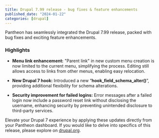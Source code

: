 ```yaml
---
title: Drupal 7.99 release - bug fixes & feature enhancements 
published_date: "2024-01-22"
categories: [drupal]
---
```


Pantheon has seamlessly integrated the Drupal 7.99 release, packed with bug fixes and exciting feature enhancements. 

 <h3>Highlights</h3>

* **Menu link enhancement:** "Parent link" in new custom menu creation is now limited to the current menu, simplifying the process. Editing still allows access to links from other menus, enabling easy relocation.

* **New Drupal 7 hook:** Introduced a new “**hook_field_schema_alter()**”, providing additional flexibility for schema alterations.

* **Security improvement for failed logins:** Error messages after a failed login now include a password reset link without disclosing the username, enhancing security by preventing unintended disclosure to third-party services.

Elevate your Drupal 7 experience by applying these updates directly from your Pantheon dashboard. If you would like to delve into specifics of this release, please explore on [drupal.org](https://www.drupal.org/project/drupal/releases/7.99).
